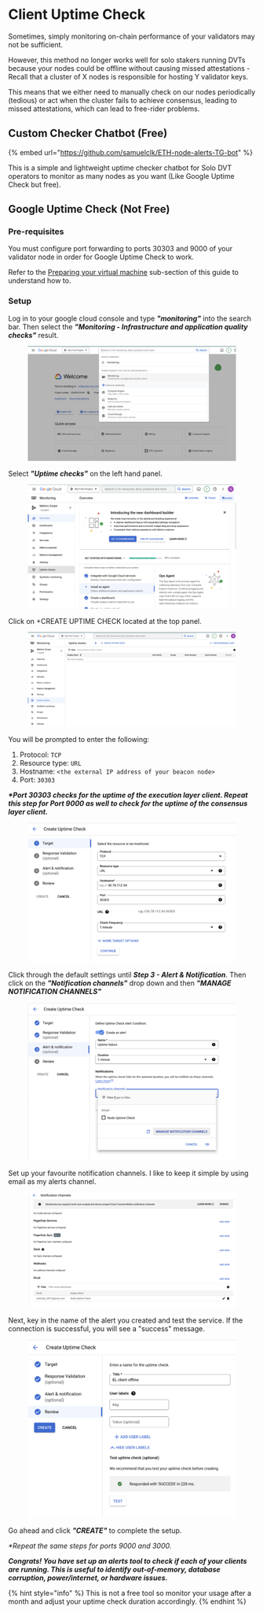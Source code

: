 # Client Uptime Check

Sometimes, simply monitoring on-chain performance of your validators may not be sufficient.&#x20;

However, this method no longer works well for solo stakers running DVTs because your nodes could be offline without causing missed attestations - Recall that a cluster of X nodes is responsible for hosting Y validator keys.

This means that we either need to manually check on our nodes periodically (tedious) or act when the cluster fails to achieve consensus, leading to missed attestations, which can lead to free-rider problems.

## Custom Checker Chatbot (Free)

{% embed url="https://github.com/samuelclk/ETH-node-alerts-TG-bot" %}

This is a simple and lightweight uptime checker chatbot for Solo DVT operators to monitor as many nodes as you want (Like Google Uptime Check but free).

## Google Uptime Check (Not Free)

### Pre-requisites

You must configure port forwarding to ports 30303 and 9000 of your validator node in order for Google Uptime Check to work.

Refer to the [Preparing your virtual machine](../../linux-os-networking-and-security/install-and-prepare-the-os.md) sub-section of this guide to understand how to.

### Setup

Log in to your google cloud console and type _**"monitoring"**_ into the search bar. Then select the _**"Monitoring - Infrastructure and application quality checks"**_ result.&#x20;

<figure><img src="../../.gitbook/assets/Screenshot 2023-08-16 at 2.10.49 PM.png" alt=""><figcaption></figcaption></figure>

Select _**"Uptime checks"**_ on the left hand panel.

<figure><img src="../../.gitbook/assets/Screenshot 2023-08-16 at 2.14.38 PM.png" alt=""><figcaption></figcaption></figure>

Click on +CREATE UPTIME CHECK located at the top panel.

<figure><img src="../../.gitbook/assets/Screenshot 2023-08-16 at 2.18.10 PM.png" alt=""><figcaption></figcaption></figure>

You will be prompted to enter the following:

1. Protocol: `TCP`
2. Resource type: `URL`
3. Hostname: `<the external IP address of your beacon node>`
4. Port: `30303`&#x20;

_**\*Port 30303 checks for the uptime of the execution layer client. Repeat this step for Port 9000 as well to check for the uptime of the consensus layer client.**_

<figure><img src="../../.gitbook/assets/Screenshot 2023-08-16 at 2.20.34 PM.png" alt=""><figcaption></figcaption></figure>

Click through the default settings until _**Step 3 - Alert & Notification**_. Then click on the _**"Notification channels"**_ drop down and then _**"MANAGE NOTIFICATION CHANNELS"**_

<figure><img src="../../.gitbook/assets/Screenshot 2023-08-16 at 2.26.59 PM (1).png" alt=""><figcaption></figcaption></figure>

Set up your favourite notification channels. I like to keep it simple by using email as my alerts channel.&#x20;

<figure><img src="../../.gitbook/assets/Screenshot 2023-08-16 at 2.33.06 PM.png" alt=""><figcaption></figcaption></figure>

Next, key in the name of the alert you created and test the service. If the connection is successful, you will see a "success" message.

<figure><img src="../../.gitbook/assets/Screenshot 2023-08-16 at 2.38.13 PM.png" alt=""><figcaption></figcaption></figure>

Go ahead and click _**"CREATE"**_  to complete the setup.

_\*Repeat the same steps for ports 9000 and 3000._

_**Congrats! You have set up an alerts tool to check if each of your clients are running. This is useful to identify out-of-memory, database corruption, power/internet, or hardware issues.**_

{% hint style="info" %}
This is not a free tool so monitor your usage after a month and adjust your uptime check duration accordingly.
{% endhint %}
